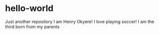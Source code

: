 # hello-world
Just another repository
I am Henry Okyere!
I love playing soccer!
I am the third born from my parents
